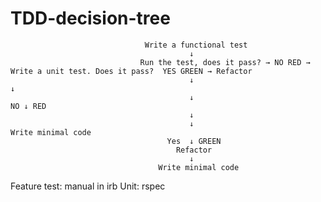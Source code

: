 
# TDD-decision-tree
                                
                                  Write a functional test
                                            ↓ 
                                 Run the test, does it pass? → NO RED → Write a unit test. Does it pass?  YES GREEN → Refactor
                                            ↓                                                     ↓                      
                                            ↓                                                  NO ↓ RED
                                            ↓                                                    
                                            ↓                                              Write minimal code
                                       Yes  ↓ GREEN
                                         Refactor
                                            ↓ 
                                     Write minimal code


Feature test: manual in irb
Unit: rspec
